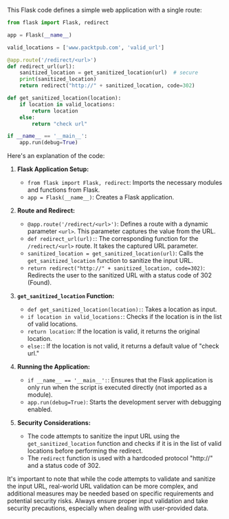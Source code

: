 This Flask code defines a simple web application with a single route:

```python
from flask import Flask, redirect

app = Flask(__name__)

valid_locations = ['www.packtpub.com', 'valid_url']

@app.route('/redirect/<url>')
def redirect_url(url):
    sanitized_location = get_sanitized_location(url)  # secure
    print(sanitized_location)
    return redirect("http://" + sanitized_location, code=302)

def get_sanitized_location(location):
    if location in valid_locations:
        return location
    else:
        return "check url"

if __name__ == '__main__':
    app.run(debug=True)
```

Here's an explanation of the code:

1. **Flask Application Setup:**
   - `from flask import Flask, redirect`: Imports the necessary modules and functions from Flask.
   - `app = Flask(__name__)`: Creates a Flask application.

2. **Route and Redirect:**
   - `@app.route('/redirect/<url>')`: Defines a route with a dynamic parameter `<url>`. This parameter captures the value from the URL.
   - `def redirect_url(url):`: The corresponding function for the `/redirect/<url>` route. It takes the captured URL parameter.
   - `sanitized_location = get_sanitized_location(url)`: Calls the `get_sanitized_location` function to sanitize the input URL.
   - `return redirect("http://" + sanitized_location, code=302)`: Redirects the user to the sanitized URL with a status code of 302 (Found).

3. **`get_sanitized_location` Function:**
   - `def get_sanitized_location(location):`: Takes a location as input.
   - `if location in valid_locations:`: Checks if the location is in the list of valid locations.
   - `return location`: If the location is valid, it returns the original location.
   - `else:`: If the location is not valid, it returns a default value of "check url."

4. **Running the Application:**
   - `if __name__ == '__main__':`: Ensures that the Flask application is only run when the script is executed directly (not imported as a module).
   - `app.run(debug=True)`: Starts the development server with debugging enabled.

5. **Security Considerations:**
   - The code attempts to sanitize the input URL using the `get_sanitized_location` function and checks if it is in the list of valid locations before performing the redirect.
   - The `redirect` function is used with a hardcoded protocol "http://" and a status code of 302.

It's important to note that while the code attempts to validate and sanitize the input URL, real-world URL validation can be more complex, and additional measures may be needed based on specific requirements and potential security risks. Always ensure proper input validation and take security precautions, especially when dealing with user-provided data.
